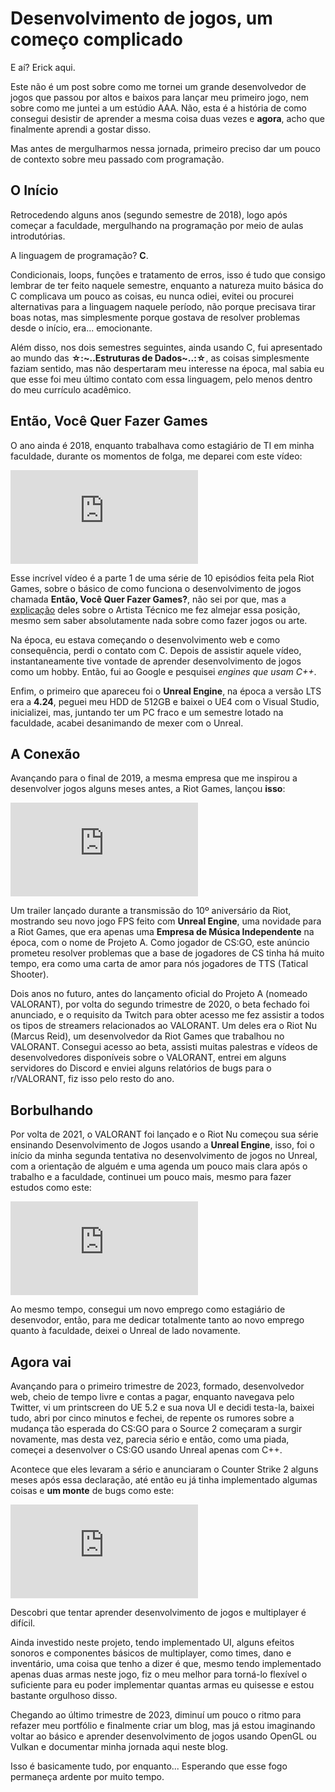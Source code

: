 # Desenvolvimento de jogos, um começo complicado

E aí? Erick aqui.

Este não é um post sobre como me tornei um grande desenvolvedor de jogos que passou por altos e baixos para lançar meu primeiro jogo, nem sobre como me juntei a um estúdio AAA. Não, esta é a história de como consegui desistir de aprender a mesma coisa duas vezes e **agora**, acho que finalmente aprendi a gostar disso.

Mas antes de mergulharmos nessa jornada, primeiro preciso dar um pouco de contexto sobre meu passado com programação.

## O Início

Retrocedendo alguns anos (segundo semestre de 2018), logo após começar a faculdade, mergulhando na programação por meio de aulas introdutórias.

A linguagem de programação? **C**.

Condicionais, loops, funções e tratamento de erros, isso é tudo que consigo lembrar de ter feito naquele semestre, enquanto a natureza muito básica do C complicava um pouco as coisas, eu nunca odiei, evitei ou procurei alternativas para a linguagem naquele período, não porque precisava tirar boas notas, mas simplesmente porque gostava de resolver problemas desde o início, era... emocionante.

Além disso, nos dois semestres seguintes, ainda usando C, fui apresentado ao mundo das **☆:~..Estruturas de Dados~..:☆**, as coisas simplesmente faziam sentido, mas não despertaram meu interesse na época, mal sabia eu que esse foi meu último contato com essa linguagem, pelo menos dentro do meu currículo acadêmico.

## Então, Você Quer Fazer Games

O ano ainda é 2018, enquanto trabalhava como estagiário de TI em minha faculdade, durante os momentos de folga, me deparei com este vídeo:

<iframe
src="https://www.youtube.com/embed/ZAusy11k9ic?si=v7izeR0Yam1-H0EL"
title="YouTube video player"
frameborder="0"
allow="autoplay"
allowfullscreen
>
</iframe>

Esse incrível vídeo é a parte 1 de uma série de 10 episódios feita pela Riot Games, sobre o básico de como funciona o desenvolvimento de jogos chamada **Então, Você Quer Fazer Games?**, não sei por que, mas a [explicação](https://www.youtube.com/watch?v=tAnhA72vYlU) deles sobre o Artista Técnico me fez almejar essa posição, mesmo sem saber absolutamente nada sobre como fazer jogos ou arte.

Na época, eu estava começando o desenvolvimento web e como consequência, perdi o contato com C. Depois de assistir aquele vídeo, instantaneamente tive vontade de aprender desenvolvimento de jogos como um hobby. Então, fui ao Google e pesquisei _engines que usam C++_.

Enfim, o primeiro que apareceu foi o **Unreal Engine**, na época a versão LTS era a **4.24**, peguei meu HDD de 512GB e baixei o UE4 com o Visual Studio, inicializei, mas, juntando ter um PC fraco e um semestre lotado na faculdade, acabei desanimando de mexer com o Unreal.

## A Conexão

Avançando para o final de 2019, a mesma empresa que me inspirou a desenvolver jogos alguns meses antes, a Riot Games, lançou **isso**:

<iframe
src="https://www.youtube.com/embed/4iGU6PctOBg?si=AwWVMoaD2a-sXhfU"
title="YouTube video player"
frameborder="0"
allow="autoplay"
allowfullscreen
>
</iframe>

Um trailer lançado durante a transmissão do 10º aniversário da Riot, mostrando seu novo jogo FPS feito com **Unreal Engine**, uma novidade para a Riot Games, que era apenas uma **Empresa de Música Independente** na época, com o nome de Projeto A. Como jogador de CS:GO, este anúncio prometeu resolver problemas que a base de jogadores de CS tinha há muito tempo, era como uma carta de amor para nós jogadores de TTS (Tatical Shooter).

Dois anos no futuro, antes do lançamento oficial do Projeto A (nomeado VALORANT), por volta do segundo trimestre de 2020, o beta fechado foi anunciado, e o requisito da Twitch para obter acesso me fez assistir a todos os tipos de streamers relacionados ao VALORANT. Um deles era o Riot Nu (Marcus Reid), um desenvolvedor da Riot Games que trabalhou no VALORANT. Consegui acesso ao beta, assisti muitas palestras e vídeos de desenvolvedores disponíveis sobre o VALORANT, entrei em alguns servidores do Discord e enviei alguns relatórios de bugs para o r/VALORANT, fiz isso pelo resto do ano.

## Borbulhando

Por volta de 2021, o VALORANT foi lançado e o Riot Nu começou sua série ensinando Desenvolvimento de Jogos usando a **Unreal Engine**, isso, foi o início da minha segunda tentativa no desenvolvimento de jogos no Unreal, com a orientação de alguém e uma agenda um pouco mais clara após o trabalho e a faculdade, continuei um pouco mais, mesmo para fazer estudos como este:

<iframe
src="https://www.youtube.com/embed/heBOfv-p3aA?si=VO-3_e7jDASHTZ2e"
title="YouTube video player"
frameborder="0"
allow="autoplay"
allowfullscreen
>
</iframe>

Ao mesmo tempo, consegui um novo emprego como estagiário de desenvodor, então, para me dedicar totalmente tanto ao novo emprego quanto à faculdade, deixei o Unreal de lado novamente.

## Agora vai

Avançando para o primeiro trimestre de 2023, formado, desenvolvedor web, cheio de tempo livre e contas a pagar, enquanto navegava pelo Twitter, vi um printscreen do UE 5.2 e sua nova UI e decidi testa-la, baixei tudo, abri por cinco minutos e fechei, de repente os rumores sobre a mudança tão esperada do CS:GO para o Source 2 começaram a surgir novamente, mas desta vez, parecia sério e então, como uma piada, começei a desenvolver o CS:GO usando Unreal apenas com C++.

Acontece que eles levaram a sério e anunciaram o Counter Strike 2 alguns meses após essa declaração, até então eu já tinha implementado algumas coisas e **um monte** de bugs como este:

<iframe
src="https://www.youtube.com/embed/tqKrT3i0ja4?si=vT5zbzat5pOTQUE1"
title="YouTube video player"
frameborder="0"
allow="autoplay"
allowfullscreen
>
</iframe>

Descobri que tentar aprender desenvolvimento de jogos e multiplayer é difícil.

Ainda investido neste projeto, tendo implementado UI, alguns efeitos sonoros e componentes básicos de multiplayer, como times, dano e inventário, uma coisa que tenho a dizer é que, mesmo tendo implementado apenas duas armas neste jogo, fiz o meu melhor para torná-lo flexível o suficiente para eu poder implementar quantas armas eu quisesse e estou bastante orgulhoso disso.

Chegando ao último trimestre de 2023, diminuí um pouco o ritmo para refazer meu portfólio e finalmente criar um blog, mas já estou imaginando voltar ao básico e aprender desenvolvimento de jogos usando OpenGL ou Vulkan e documentar minha jornada aqui neste blog.

Isso é basicamente tudo, por enquanto... Esperando que esse fogo permaneça ardente por muito tempo.

